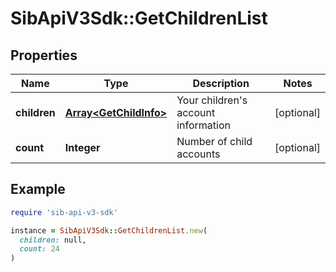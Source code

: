 # SibApiV3Sdk::GetChildrenList

## Properties

| Name | Type | Description | Notes |
| ---- | ---- | ----------- | ----- |
| **children** | [**Array&lt;GetChildInfo&gt;**](GetChildInfo.md) | Your children&#39;s account information | [optional] |
| **count** | **Integer** | Number of child accounts | [optional] |

## Example

```ruby
require 'sib-api-v3-sdk'

instance = SibApiV3Sdk::GetChildrenList.new(
  children: null,
  count: 24
)
```

